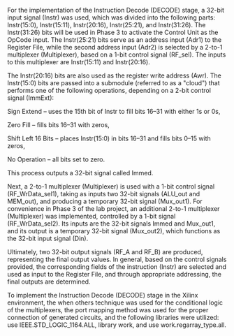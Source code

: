 For the implementation of the Instruction Decode (DECODE) stage, a 32-bit input signal (Instr) was used, which was divided into the following parts: Instr(15:0), Instr(15:11), Instr(20:16), Instr(25:21), and Instr(31:26). The Instr(31:26) bits will be used in Phase 3 to activate the Control Unit as the OpCode input. The Instr(25:21) bits serve as an address input (Adr1) to the Register File, while the second address input (Adr2) is selected by a 2-to-1 multiplexer (Multiplexer), based on a 1-bit control signal (RF_sel). The inputs to this multiplexer are Instr(15:11) and Instr(20:16).

The Instr(20:16) bits are also used as the register write address (Awr). The Instr(15:0) bits are passed into a submodule (referred to as a "cloud") that performs one of the following operations, depending on a 2-bit control signal (ImmExt):

Sign Extend – uses the 15th bit of Instr to fill bits 16–31 with either 1s or 0s,

Zero Fill – fills bits 16–31 with zeros,

Shift Left 16 Bits – places Instr(15:0) in bits 16–31 and fills bits 0–15 with zeros,

No Operation – all bits set to zero.

This process outputs a 32-bit signal called Immed.

Next, a 2-to-1 multiplexer (Multiplexer) is used with a 1-bit control signal (RF_WrData_sel1), taking as inputs two 32-bit signals (ALU_out and MEM_out), and producing a temporary 32-bit signal (Mux_out1). For convenience in Phase 3 of the lab project, an additional 2-to-1 multiplexer (Multiplexer) was implemented, controlled by a 1-bit signal (RF_WrData_sel2). Its inputs are the 32-bit signals Immed and Mux_out1, and its output is a temporary 32-bit signal (Mux_out2), which functions as the 32-bit input signal (Din).

Ultimately, two 32-bit output signals (RF_A and RF_B) are produced, representing the final output values. In general, based on the control signals provided, the corresponding fields of the instruction (Instr) are selected and used as input to the Register File, and through appropriate addressing, the final outputs are determined.

To implement the Instruction Decode (DECODE) stage in the Xilinx environment, the when others technique was used for the conditional logic of the multiplexers, the port mapping method was used for the proper connection of generated circuits, and the following libraries were utilized: use IEEE.STD_LOGIC_1164.ALL, library work, and use work.regarray_type.all.
